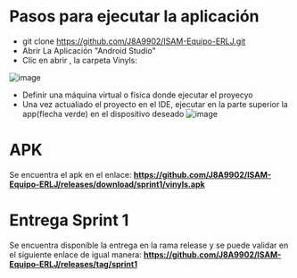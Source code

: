 # Pasos para ejecutar la aplicación
- git clone https://github.com/J8A9902/ISAM-Equipo-ERLJ.git
- Abrir La Aplicación "Android Studio"
- Clic en abrir <Path del repositorio clonado>, la carpeta Vinyls:
  
 ![image](https://user-images.githubusercontent.com/98363516/200151012-95bcc5c6-c058-40a0-a35a-5e14675d6f3e.png)
  
 - Definir una máquina virtual o física donde ejecutar el proyecyo
 - Una vez actualiado el proyecto en el IDE, ejecutar en la parte superior la app(flecha verde) en el dispositivo deseado
  ![image](https://user-images.githubusercontent.com/98363516/200151031-bb5f65f5-a402-49a6-bc92-a65c8cd75b07.png)


# APK
Se encuentra el apk en el enlace: **https://github.com/J8A9902/ISAM-Equipo-ERLJ/releases/download/sprint1/vinyls.apk**
  
# Entrega Sprint 1
Se encuentra disponible la entrega en la rama release y se puede validar en el siguiente enlace de igual manera: 
  **https://github.com/J8A9902/ISAM-Equipo-ERLJ/releases/tag/sprint1**
  
